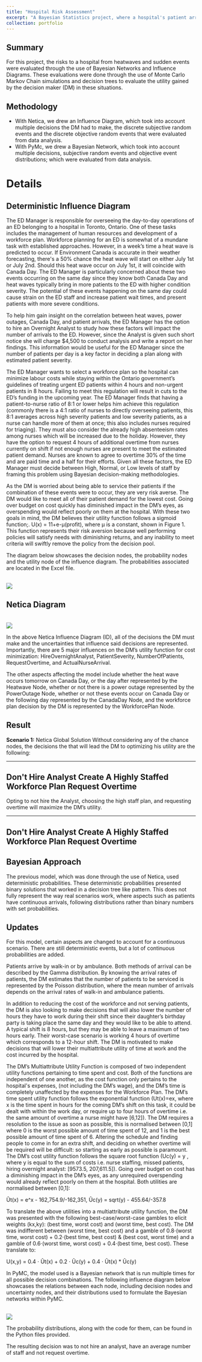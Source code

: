 ```yaml
---
title: "Hospital Risk Assessment"
excerpt: "A Bayesian Statistics project, where a hospital's patient arrivals and associated costs were modelled. <br/>"
collection: portfolio
---
```

## Summary
For this project, the risks to a hospital from heatwaves and sudden events were evaluated through the use of Bayesian Networks and Influence Diagrams. These evaluations were done through the use of Monte Carlo Markov Chain simulations and decision trees to evaluate the utility gained by the decision maker (DM) in these situations.

## Methodology
- With Netica, we drew an Influence Diagram, which took into account multiple decisions the DM had to make, the discrete subjective random events and the discrete objective random events that were evaluated from data analysis.
- With PyMc, we drew a Bayesian Network, which took into account multiple decisions, subjective random events and objective event distributions; which were evaluated from data analysis.

# Details

## Deterministic Influence Diagram

The ED Manager is responsible for overseeing the day-to-day operations of an ED belonging to a hospital in Toronto, Ontario. One of these tasks includes the management of human resources and development of a workforce plan. Workforce planning for an ED is somewhat of a mundane task with established approaches. However, in a week’s time a heat wave is predicted to occur. If Environment Canada is accurate in their weather forecasting, there's a 50% chance the heat wave will start on either July 1st or July 2nd. Should this heat wave occur on July 1st, it will coincide with Canada Day. The ED Manager is particularly concerned about these two events occurring on the same day since they know both Canada Day and heat waves typically bring in more patients to the ED with higher condition severity. The potential of these events happening on the same day could cause strain on the ED staff and increase patient wait times, and present patients with more severe conditions. 

To help him gain insight on the correlation between heat waves, power outages, Canada Day, and patient arrivals, the ED Manager has the option to hire an Overnight Analyst to study how these factors will impact the number of arrivals to the ED. However, since the Analyst is given such short notice she will charge $4,500 to conduct analysis and write a report on her findings. This information would be useful for the ED Manager since the number of patients per day is a key factor in deciding a plan along with estimated patient severity. 

The ED Manager wants to select a workforce plan so the hospital can minimize labour costs while staying within the Ontario government’s guidelines of treating urgent ED patients within 4 hours and non-urgent patients in 8 hours. Failing to meet this regulation will result in cuts to the ED’s funding in the upcoming year. The ED Manager finds that having a patient-to-nurse ratio of 8:1 or lower helps him achieve this regulation (commonly there is a 4:1 ratio of nurses to directly overseeing patients, this 8:1 averages across high severity patients and low severity patients, as a nurse can handle more of them at once; this also includes nurses required for triaging). They must also consider the already high absenteeism rates among nurses which will be increased due to the holiday. However, they have the option to request 4 hours of additional overtime from nurses currently on shift if not enough nurses are present to meet the estimated patient demand. Nurses are known to agree to overtime 30% of the time and are paid time and a half for their efforts. Given all these factors, the ED Manager must decide between High, Normal, or Low levels of staff by framing this problem using Bayesian decision-making methodologies. 

As the DM is worried about being able to service their patients if the combination of these events were to occur, they are very risk averse. The DM would like to meet all of their patient demand for the lowest cost. Going over budget on cost quickly has diminished impact in the DM’s eyes, as overspending would reflect poorly on them at the hospital. With these two goals in mind, the DM believes their utility function follows a sigmoid function;. U(x) = 11+e-μ(profit), where μ is a constant, shown in Figure 1. This function represents their risk aversion because well performing policies will satisfy needs with diminishing returns, and any inability to meet criteria will swiftly remove the policy from the decision pool.

The diagram below showcases the decision nodes, the probability nodes and the utility node of the influence diagram. The probabilities associated are located in the Excel file.

<br/><img src="/images/Portfolio2/Diagram1Portfolio2.png">

## Netica Diagram

<br/><img src="/images/Portfolio2/Diagram2Portfolio2.png">

In the above Netica Influence Diagram (ID), all of the decisions the DM must make and the uncertainties that influence said decisions are represented. Importantly, there are 5 major influences on the DM’s utility function for cost minimization: HireOvernightAnalyst, PatientSeverity, NumberOfPatients, RequestOvertime, and ActualNurseArrival.

The other aspects affecting the model include whether the heat wave occurs tomorrow on Canada Day, or the day after represented by the Heatwave Node, whether or not there is a power outage represented by the PowerOutage Node, whether or not these events occur on Canada Day or the following day represented by the CanadaDay Node, and the workforce plan decision by the DM is represented by the WorkforcePlan Node.

## Result

**Scenario 1:** Netica Global Solution
Without considering any of the chance nodes, the decisions the that will lead the DM to optimizing his utility are the following: 

---
Don't Hire Analyst
Create A Highly Staffed Workforce Plan
Request Overtime
---

Opting to not hire the Analyst, choosing the high staff plan, and requesting overtime will maximize the DM’s utility.

---
Don't Hire Analyst
Create A Highly Staffed Workforce Plan
Request Overtime
---

## Bayesian Approach

The previous model, which was done through the use of Netica, used deterministic probabilities. These deterministic probabilities presented binary solutions that worked in a decision tree like pattern. This does not fully represent the way real scenarios work, where aspects such as patients have continuous arrivals, following distributions rather than binary numbers with set probabilities.

## Updates

For this model, certain aspects are changed to account for a continuous scenario. There are still deterministic events, but a lot of continuous probabilities are added. 

Patients arrive by walk-in or by ambulance. Both methods of arrival can be described by the Gamma distribution. By knowing the arrival rates of patients, the DM estimates that the number of patients to be serviced is represented by the Poisson distribution, where the mean number of arrivals depends on the arrival rates of walk-in and ambulance patients. 

In addition to reducing the cost of the workforce and not serving patients, the DM is also looking to make decisions that will also lower the number of hours they have to work during their shift since their daughter’s birthday party is taking place the same day and they would like to be able to attend. A typical shift is 8 hours, but they may be able to leave a maximum of two hours early. Their worst-case scenario is working 4 hours of overtime which corresponds to a 12-hour shift. The DM is motivated to make decisions that will lower their multiattribute utility of time at work and the cost incurred by the hospital. 

The DM’s Multiattribute Utility Function is composed of two independent utility functions pertaining to time spent and cost. Both of the functions are independent of one another, as the cost function only pertains to the hospital's expenses, (not including the DM’s wage), and the DM’s time is completely unaffected by the expenses for the Workforce Plan. The DM’s time spent utility function follows the exponential function (Ut(x)=ex, where x is the time spent in hours for the coming DM’s shift on this task, it could be dealt with within the work day, or require up to four hours of overtime i.e. the same amount of overtime a nurse might have [6,12]). The DM requires a resolution to the issue as soon as possible, this is normalised between [0,1] where 0 is the worst possible amount of time spent of 12, and 1 is the best possible amount of time spent of 6. Altering the schedule and finding people to come in for an extra shift, and deciding on whether overtime will be required will be difficult: so starting as early as possible is paramount. The DM’s cost utility function follows the square root function  (Uc(y) = y , where y is equal to the sum of costs i.e. nurse staffing, missed patients, hiring overnight analyst: [9573.5, 207,611.5]). Going over budget on cost has a diminishing impact in the DM’s eyes, as any unrequired overspending would already reflect poorly on them at the hospital. Both utilities are normalised between [0,1]:

Ũt(x) = e^x - 162,754.9/-162,351,   Ũc(y) = sqrt(y) - 455.64/-357.8

To translate the above utilities into a multiattribute utility function, the DM was presented with the following best-case/worst-case gambles to elicit weights (kx,ky): (best time, worst cost) and (worst time, best cost). The DM was indifferent between (worst time, best cost) and a gamble of 0.8⋅(worst time, worst cost) + 0.2⋅(best time, best cost) & (best cost, worst time) and a gamble of 0.6⋅(worst time, worst cost) + 0.4⋅(best time, best cost). These translate to:

U(x,y) = 0.4 ⋅ Ũt(x) + 0.2 ⋅ Ũc(y) + 0.4 ⋅ Ũt(x) * Ũc(y)

In PyMC, the model used is a Bayesian network that is run multiple times for all possible decision combinations. The following influence diagram below showcases the relations between each node, including decision nodes and uncertainty nodes, and their distributions used to formulate the Bayesian networks within PyMC.

<br/><img src="/images/Portfolio2/Diagram3Portfolio2.png">

The probability distributions, along with the code for them, can be found in the Python files provided.

The resulting decision was to not hire an analyst, have an average number of staff and not request overtime.
